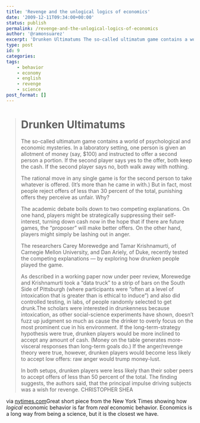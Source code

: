 ```yaml
---
title: 'Revenge and the unlogical logics of economics'
date: '2009-12-11T09:34:00+00:00'
status: publish
permalink: /revenge-and-the-unlogical-logics-of-economics
author: '@ramonsuarez'
excerpt: 'Drunken Ultimatums The so-called ultimatum game contains a world of psychological and economic mysteries. In a laboratory setting, one person is given an allotment of money (say, $100) and instructed to offer a second person a portion. If the seco...'
type: post
id: 9
categories:
tags:
    - behavior
    - economy
    - english
    - revenge
    - science
post_format: []
---
```

> # Drunken Ultimatums
> 
> <span class="regularText"> The so-called ultimatum game contains a world of psychological and economic mysteries. In a laboratory setting, one person is given an allotment of money (say, $100) and instructed to offer a second person a portion. If the second player says yes to the offer, both keep the cash. If the second player says no, both walk away with nothing.</span>
> 
> <span class="regularText">The rational move in any single game is for the second person to take whatever is offered. (It’s more than he came in with.) But in fact, most people reject offers of less than 30 percent of the total, punishing offers they perceive as unfair. Why?</span>
> 
> <span class="regularText">The academic debate boils down to two competing explanations. On one hand, players might be strategically suppressing their self-interest, turning down cash now in the hope that if there are future games, the “proposer” will make better offers. On the other hand, players might simply be lashing out in anger. </span>
> 
> <span class="regularText">The researchers Carey Morewedge and Tamar Krishnamurti, of Carnegie Mellon University, and Dan Ariely, of Duke, recently tested the competing explanations — by exploring how drunken people played the game.</span>
> 
> <span class="regularText">As described in a working paper now under peer review, Morewedge and Krishnamurti took a “data truck” to a strip of bars on the South Side of Pittsburgh (where participants were “often at a level of intoxication that is greater than is ethical to induce”) and also did controlled testing, in labs, of people randomly selected to get drunk.</span><span class="regularText">The scholars were interested in drunkenness because intoxication, as other social-science experiments have shown, doesn’t fuzz up judgment so much as cause the drinker to overly focus on the most prominent cue in his environment. If the long-term-strategy hypothesis were true, drunken players would be more inclined to accept any amount of cash. (Money on the table generates more-visceral responses than long-term goals do.) If the anger/revenge theory were true, however, drunken players would become less likely to accept low offers: raw anger would trump money-lust.</span>
> 
> <span class="regularText"> In both setups, drunken players were less likely than their sober peers to accept offers of less than 50 percent of the total. The finding suggests, the authors said, that the principal impulse driving subjects was a wish for revenge. <span class="author">CHRISTOPHER SHEA</span></span>
> 
> 

via [nytimes.com](http://www.nytimes.com/projects/magazine/ideas/2009/#d)Great short piece from the New York Times showing how *logical* economic behavior is far from *real* economic behavior. Economics is a long way from being a science, but it is the closest we have.

